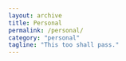 ```yaml
---
layout: archive
title: Personal
permalink: /personal/
category: "personal"
tagline: "This too shall pass."
---
```

